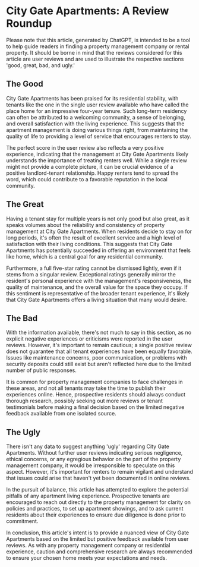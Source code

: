 # City Gate Apartments: A Review Roundup

Please note that this article, generated by ChatGPT, is intended to be a tool to help guide readers in finding a property management company or rental property. It should be borne in mind that the reviews considered for this article are user reviews and are used to illustrate the respective sections 'good, great, bad, and ugly.'

## The Good
City Gate Apartments has been praised for its residential stability, with tenants like the one in the single user review available who have called the place home for an impressive four-year tenure. Such long-term residency can often be attributed to a welcoming community, a sense of belonging, and overall satisfaction with the living experience. This suggests that the apartment management is doing various things right, from maintaining the quality of life to providing a level of service that encourages renters to stay.

The perfect score in the user review also reflects a very positive experience, indicating that the management at City Gate Apartments likely understands the importance of treating renters well. While a single review might not provide a complete picture, it can be crucial evidence of a positive landlord-tenant relationship. Happy renters tend to spread the word, which could contribute to a favorable reputation in the local community.

## The Great
Having a tenant stay for multiple years is not only good but also great, as it speaks volumes about the reliability and consistency of property management at City Gate Apartments. When residents decide to stay on for long periods, it's often the result of excellent service and a high level of satisfaction with their living conditions. This suggests that City Gate Apartments has potentially succeeded in offering an environment that feels like home, which is a central goal for any residential community.

Furthermore, a full five-star rating cannot be dismissed lightly, even if it stems from a singular review. Exceptional ratings generally mirror the resident's personal experience with the management's responsiveness, the quality of maintenance, and the overall value for the space they occupy. If this sentiment is representative of the broader tenant experience, it's likely that City Gate Apartments offers a living situation that many would desire.

## The Bad
With the information available, there's not much to say in this section, as no explicit negative experiences or criticisms were reported in the user reviews. However, it's important to remain cautious; a single positive review does not guarantee that all tenant experiences have been equally favorable. Issues like maintenance concerns, poor communication, or problems with security deposits could still exist but aren't reflected here due to the limited number of public responses.

It is common for property management companies to face challenges in these areas, and not all tenants may take the time to publish their experiences online. Hence, prospective residents should always conduct thorough research, possibly seeking out more reviews or tenant testimonials before making a final decision based on the limited negative feedback available from one isolated source.

## The Ugly
There isn't any data to suggest anything 'ugly' regarding City Gate Apartments. Without further user reviews indicating serious negligence, ethical concerns, or any egregious behavior on the part of the property management company, it would be irresponsible to speculate on this aspect. However, it's important for renters to remain vigilant and understand that issues could arise that haven't yet been documented in online reviews.

In the pursuit of balance, this article has attempted to explore the potential pitfalls of any apartment living experience. Prospective tenants are encouraged to reach out directly to the property management for clarity on policies and practices, to set up apartment showings, and to ask current residents about their experiences to ensure due diligence is done prior to commitment.

In conclusion, this article's intent is to provide a nuanced view of City Gate Apartments based on the limited but positive feedback available from user reviews. As with any property management company or residential experience, caution and comprehensive research are always recommended to ensure your chosen home meets your expectations and needs.